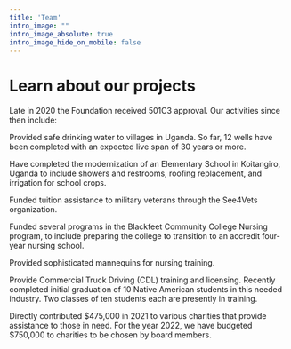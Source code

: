 ```yaml
---
title: 'Team'
intro_image: ""
intro_image_absolute: true
intro_image_hide_on_mobile: false
---
```


# Learn about our projects

Late in 2020 the Foundation received 501C3 approval. Our activities since then include:

Provided safe drinking water to villages in Uganda. So far, 12 wells have been completed with an expected live span of 30 years or more.

Have completed the modernization of an Elementary School in Koitangiro, Uganda to include showers and restrooms, roofing replacement, and irrigation for school crops. 

Funded tuition assistance to military veterans through the See4Vets organization.

Funded several programs in the Blackfeet Community College Nursing program, to include preparing the 
college to transition to an accredit four-year nursing school.

Provided sophisticated mannequins for nursing training. 

Provide Commercial Truck Driving (CDL) training and licensing. Recently completed initial graduation of 10 Native American students in this needed industry.  Two classes of ten students each are presently in training.

Directly contributed $475,000 in 2021 to various charities that provide assistance to those in need. 
For the year 2022, we have budgeted $750,000 to charities to be chosen by board members.

